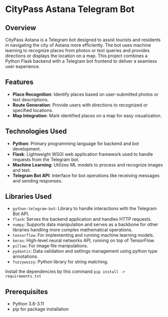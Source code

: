 # CityPass Astana Telegram Bot

## Overview
CityPass Astana is a Telegram bot designed to assist tourists and residents in navigating the city of Astana more efficiently. The bot uses machine learning to recognize places from photos or text queries and provides directions or displays the location on a map. This project combines a Python Flask backend with a Telegram bot frontend to deliver a seamless user experience.

## Features

- **Place Recognition**: Identify places based on user-submitted photos or text descriptions.
- **Route Generation**: Provide users with directions to recognized or specified locations.
- **Map Integration**: Mark identified places on a map for easy visualization.

## Technologies Used

- **Python**: Primary programming language for backend and bot development.
- **Flask**: Lightweight WSGI web application framework used to handle requests from the Telegram bot.
- **Machine Learning**: Utilizes ML models to process and recognize images and text.
- **Telegram Bot API**: Interface for bot operations like receiving messages and sending responses.

## Libraries Used

- `python-telegram-bot`: Library to handle interactions with the Telegram Bot API.
- `flask`: Serves the backend application and handles HTTP requests.
- `numpy`: Supports data manipulation and serves as a backbone for other libraries handling more complex mathematical operations.
- `tensorflow`: For implementing and running machine learning models.
- `keras`: High-level neural networks API, running on top of TensorFlow.
- `pillow`: For image file manipulations.
- `pydantic`: Data validation and settings management using python type annotations.
- `fuzzywuzzy`: Python library for string matching.

Install the dependencies by this command ```pip install -r requirements.txt``` 

## Prerequisites

- Python 3.8-3.11
- pip for package installation
